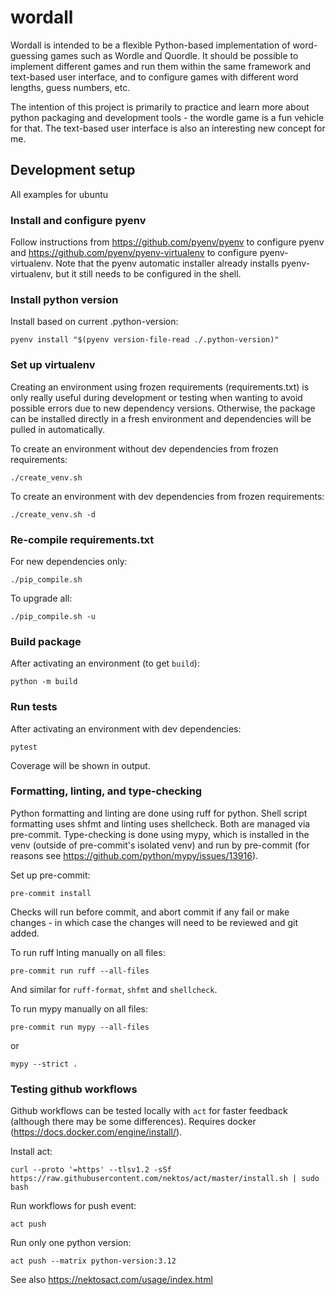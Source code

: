 # wordall

Wordall is intended to be a flexible Python-based implementation of word-guessing games
such as Wordle and Quordle. It should be possible to implement different games and run
them within the same framework and text-based user interface, and to configure games
with different word lengths, guess numbers, etc.

The intention of this project is primarily to practice and learn more about python
packaging and development tools - the wordle game is a fun vehicle for that. The
text-based user interface is also an interesting new concept for me.

## Development setup
All examples for ubuntu

### Install and configure pyenv
Follow instructions from https://github.com/pyenv/pyenv to configure pyenv and
https://github.com/pyenv/pyenv-virtualenv to configure pyenv-virtualenv. Note that the
pyenv automatic installer already installs pyenv-virtualenv, but it still needs to be
configured in the shell.

### Install python version
Install based on current .python-version:
```
pyenv install "$(pyenv version-file-read ./.python-version)"
```

### Set up virtualenv
Creating an environment using frozen requirements (requirements.txt) is only really
useful during development or testing when wanting to avoid possible errors due to new
dependency versions. Otherwise, the package can be installed directly in a fresh
environment and dependencies will be pulled in automatically.

To create an environment without dev dependencies from frozen requirements:
```
./create_venv.sh
```
To create an environment with dev dependencies from frozen requirements:
```
./create_venv.sh -d
```

### Re-compile requirements.txt
For new dependencies only:
```
./pip_compile.sh
```
To upgrade all:
```
./pip_compile.sh -u
```

### Build package
After activating an environment (to get `build`):
```
python -m build
```

### Run tests
After activating an environment with dev dependencies:
```
pytest
```
Coverage will be shown in output.

### Formatting, linting, and type-checking
Python formatting and linting are done using ruff for python. Shell script formatting
uses shfmt and linting uses shellcheck. Both are managed via pre-commit. Type-checking
is done using mypy, which is installed in the venv (outside of pre-commit's isolated
venv) and run by pre-commit (for reasons see
https://github.com/python/mypy/issues/13916).

Set up pre-commit:
```
pre-commit install
```

Checks will run before commit, and abort commit if any fail or make changes - in which
case the changes will need to be reviewed and git added.

To run ruff lnting manually on all files:
```
pre-commit run ruff --all-files
```
And similar for `ruff-format`, `shfmt` and `shellcheck`.

To run mypy manually on all files:
```
pre-commit run mypy --all-files
```
or
```
mypy --strict .
```

### Testing github workflows
Github workflows can be tested locally with `act` for faster feedback (although there
may be some differences). Requires docker (https://docs.docker.com/engine/install/).

Install act:
```
curl --proto '=https' --tlsv1.2 -sSf https://raw.githubusercontent.com/nektos/act/master/install.sh | sudo bash
```

Run workflows for push event:
```
act push
```
Run only one python version:
```
act push --matrix python-version:3.12
```

See also https://nektosact.com/usage/index.html
